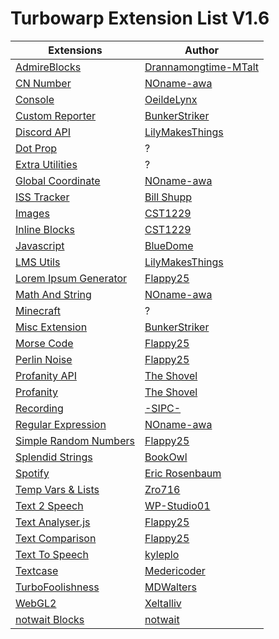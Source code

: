 # Turbowarp Extension List V1.6
| Extensions | Author |
|---|---|
| [AdmireBlocks](Extensions/AdmireBlocks.js) | [Drannamongtime-MTalt](https://github.com/Drannamongtime-MTalt) |
| [CN Number](Extensions/CN%20Number.js) | [NOname-awa](https://github.com/NOname-awa) |
| [Console](Extensions/Console.js) | [OeildeLynx](https://github.com/OeildeLynx) |
| [Custom Reporter](Extensions/Custom%20Reporter.js) | [BunkerStriker](https://github.com/BunkerStriker) |
| [Discord API](Extensions/Discord%20API.js) | [LilyMakesThings](https://github.com/LilyMakesThings) |
| [Dot Prop](Extensions/Dot%20Prop.js) | ? |
| [Extra Utilities](Extensions/Extra%20Utilities.js) | ? |
| [Global Coordinate](Extensions/Global%20Coordinate.js) | [NOname-awa](https://github.com/NOname-awa) |
| [ISS Tracker](Extensions/ISS%20Tracker.js) | [Bill Shupp](https://github.com/shupp) |
| [Images](Extensions/Images.js) | [CST1229](https://github.com/CST1229) |
| [Inline Blocks](Extensions/Inline%20Blocks.js) | [CST1229](https://github.com/CST1229) |
| [Javascript](Extensions/Javascript.js) | [BlueDome](https://github.com/BlueDome77) |
| [LMS Utils](Extensions/LMS%20Utils.js) | [LilyMakesThings](https://github.com/LilyMakesThings) |
| [Lorem Ipsum Generator](Extensions/Lorem%20Ipsum%20Generator.js) | [Flappy25](https://github.com/Flappy25) |
| [Math And String](Extensions/Math%20And%20String.js) | [NOname-awa](https://github.com/NOname-awa) |
| [Minecraft](Extensions/Minecraft.js) | ? |
| [Misc Extension](Extensions/Misc%20Extension.js) | [BunkerStriker](https://github.com/BunkerStriker) |
| [Morse Code](Extensions/Morse%20Code.js) | [Flappy25](https://github.com/Flappy25) |
| [Perlin Noise](Extensions/Perlin%20Noise.js) | [Flappy25](https://github.com/Flappy25) |
| [Profanity API](Extensions/Profanity%20API.js) | [The Shovel](https://github.com/TheShovel) |
| [Profanity](Extensions/Profanity.js) | [The Shovel](https://github.com/TheShovel) |
| [Recording](Extensions/Recording.js) | [-SIPC-](https://github.com/SIPC) |
| [Regular Expression](Extensions/Regular%20Expression.js) | [NOname-awa](https://github.com/NOname-awa) |
| [Simple Random Numbers](Extensions/Simple%20Random%20Numbers.js) | [Flappy25](https://github.com/Flappy25) |
| [Splendid Strings](Extensions/Splendid%20Strings.js) | [BookOwl](https://github.com/BookOwl) |
| [Spotify](Extensions/Spotify.js) | [Eric Rosenbaum](https://github.com/ericrosenbaum) |
| [Temp Vars & Lists](Extensions/Temp%20Vars%20&%20Lists.js) | [Zro716](https://scratch.mit.edu/users/Zro716/) |
| [Text 2 Speech](Extensions/Text%202%20Speech.js) | [WP-Studio01](https://github.com/WP-Studio01) |
| [Text Analyser.js](Extensions/Text%20Analyser.js) | [Flappy25](https://github.com/Flappy25) |
| [Text Comparison](Extensions/Text%20Comparison.js) | [Flappy25](https://github.com/Flappy25) |
| [Text To Speech](Extensions/Text%20To%20Speech.js) | [kyleplo](https://github.com/kyleplo) |
| [Textcase](Extensions/Textcase.js) | [Medericoder](https://github.com/Medericoder) |
| [TurboFoolishness](Extensions/TurboFoolishness.js) | [MDWalters](https://github.com/mdwalters) |
| [WebGL2](Extensions/WebGL2.js) | [Xeltalliv](https://github.com/Xeltalliv) |
| [notwait Blocks](Extensions/notwait%20Blocks.js) | [notwait](https://github.com/notwait) |
